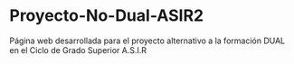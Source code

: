 # Proyecto-No-Dual-ASIR2

Página web desarrollada para el proyecto alternativo a la formación DUAL en el Ciclo de Grado Superior A.S.I.R
